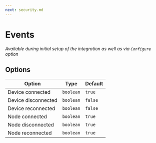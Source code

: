 ```yaml
---
next: security.md
---
```


# Events

*Available during initial setup of the integration as well as via `Configure` option*

## Options

|             Option|     Type|Default|
|-------------------|---------|-------|
|Device connected   |`boolean`|`true` |
|Device disconnected|`boolean`|`false`|
|Device reconnected |`boolean`|`false`|
|Node connected     |`boolean`|`true` |
|Node disconnected  |`boolean`|`true` |
|Node reconnected   |`boolean`|`true` |
